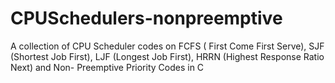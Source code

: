 # CPUSchedulers-nonpreemptive
A collection of CPU Scheduler codes on FCFS ( First Come First Serve), SJF (Shortest Job First), LJF (Longest Job First), HRRN (Highest Response Ratio Next) and Non- Preemptive Priority Codes in C
